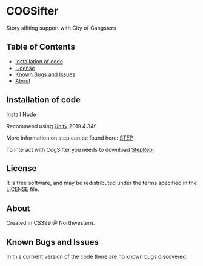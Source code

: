 COGSifter
===============
Story sifiting support with City of Gangsters

## Table of Contents

- [Installation of code](#install)
- [License](#license)
- [Known Bugs and Issues](#Bugs)
- [About](#About)

Installation of code
-------------------------------------

Install Node

Recommend using [Unity] 2019.4.34f

[Unity]: https://unity3d.com/get-unity/download


More information on step can be found here: [STEP]

[STEP]: https://github.com/ianhorswill/Step

To interact with CogSifter you needs to download [StepRepl]

[StepRepl]: https://github.com/ianhorswill/StepRepl

License
-------

It is free software, and may be redistributed under the terms specified in the [LICENSE] file.

[LICENSE]: /LICENSE

About
-----

Created in CS399 @ Northwestern.

Known Bugs and Issues
----------------------
In this currrent version of the code there are no known bugs discovered.
